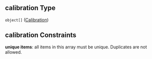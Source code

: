 ## calibration Type

`object[]` ([Calibration](iea43_wra_data_model-properties-measurement-location-measurement-location-properties-measurement-point-measurement-point-properties-sensor-sensor-properties-calibration-calibration.md))

## calibration Constraints

**unique items**: all items in this array must be unique. Duplicates are not allowed.
